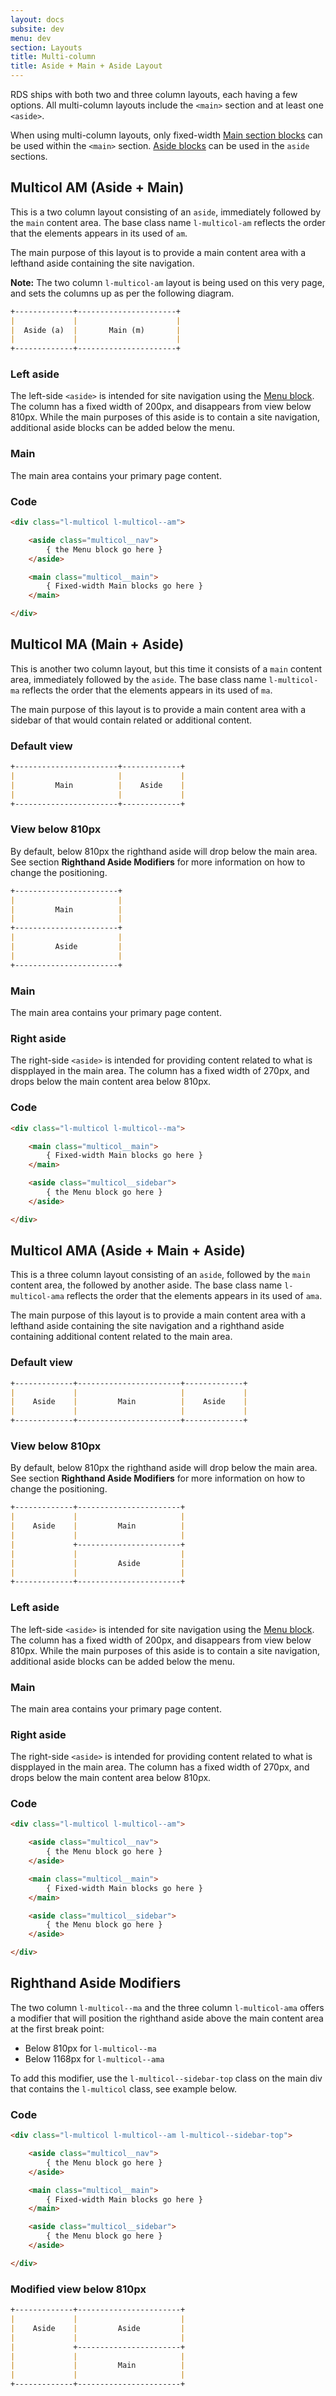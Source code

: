 ```yaml
---
layout: docs
subsite: dev
menu: dev
section: Layouts
title: Multi-column
title: Aside + Main + Aside Layout
---
```


RDS ships with both two and three column layouts, each having a few options. All multi-column layouts include the `<main>` section and at least one `<aside>`.

When using multi-column layouts, only fixed-width [Main section blocks](#) can be used within the `<main>` section. [Aside blocks](#) can be used in the `aside` sections.

## Multicol AM (Aside + Main)

This is a two column layout consisting of an `aside`, immediately followed by the `main` content area. The base class name `l-multicol-am` reflects the order that the elements appears in its used of `am`.

The main purpose of this layout is to provide a main content area with a lefthand aside containing the site navigation.

**Note:** The two column `l-multicol-am` layout is being used on this very page, and sets the columns up as per the following diagram.

```markdown
+-------------+----------------------+
|             |                      |
|  Aside (a)  |       Main (m)       |
|             |                      |
+-------------+----------------------+
```

### Left aside

The left-side `<aside>` is intended for site navigation using the [Menu block](#). The column has a fixed width of 200px, and disappears from view below 810px. While the main purposes of this aside is to contain a site navigation, additional aside blocks can be added below the menu.

### Main

The main area contains your primary page content.

### Code

```html
<div class="l-multicol l-multicol--am">

	<aside class="multicol__nav">
		{ the Menu block go here }
	</aside>

	<main class="multicol__main">
		{ Fixed-width Main blocks go here }
	</main>

</div>
```

## Multicol MA (Main + Aside)

This is another two column layout, but this time it consists of a `main` content area, immediately followed by the `aside`. The base class name `l-multicol-ma` reflects the order that the elements appears in its used of `ma`.

The main purpose of this layout is to provide a main content area with a sidebar of that would contain related or additional content.

### Default view

```markdown
+-----------------------+-------------+
|                       |             |
|         Main          |    Aside    |
|                       |             |
+-----------------------+-------------+
```

### View below 810px

By default, below 810px the righthand aside will drop below the main area. See section **Righthand Aside Modifiers** for more information on how to change the positioning.

```markdown
+-----------------------+
|                       |
|         Main          |
|                       |
+-----------------------+
|                       |
|         Aside         |
|                       |
+-----------------------+
```

### Main

The main area contains your primary page content.

### Right aside

The right-side `<aside>` is intended for providing content related to what is dispplayed in the main area. The column has a fixed width of 270px, and drops below the main content area below 810px.

### Code

```html
<div class="l-multicol l-multicol--ma">

	<main class="multicol__main">
		{ Fixed-width Main blocks go here }
	</main>

	<aside class="multicol__sidebar">
		{ the Menu block go here }
	</aside>

</div>
```

## Multicol AMA (Aside + Main + Aside)

This is a three column layout consisting of an `aside`, followed by the `main` content area, the followed by another aside. The base class name `l-multicol-ama` reflects the order that the elements appears in its used of `ama`.

The main purpose of this layout is to provide a main content area with a lefthand aside containing the site navigation and a righthand aside containing additional content related to the main area.

### Default view

```markdown
+-------------+-----------------------+-------------+
|             |                       |             |
|    Aside    |         Main          |    Aside    |
|             |                       |             |
+-------------+-----------------------+-------------+
```

### View below 810px

By default, below 810px the righthand aside will drop below the main area. See section **Righthand Aside Modifiers** for more information on how to change the positioning.

```markdown
+-------------+-----------------------+
|             |                       |
|    Aside    |         Main          |
|             |                       |
|             +-----------------------+
|             |                       |
|             |         Aside         |
|             |                       |
+-------------+-----------------------+
```

### Left aside

The left-side `<aside>` is intended for site navigation using the [Menu block](#). The column has a fixed width of 200px, and disappears from view below 810px. While the main purposes of this aside is to contain a site navigation, additional aside blocks can be added below the menu.

### Main

The main area contains your primary page content.

### Right aside

The right-side `<aside>` is intended for providing content related to what is dispplayed in the main area. The column has a fixed width of 270px, and drops below the main content area below 810px.

### Code

```html
<div class="l-multicol l-multicol--am">

	<aside class="multicol__nav">
		{ the Menu block go here }
	</aside>

	<main class="multicol__main">
		{ Fixed-width Main blocks go here }
	</main>

	<aside class="multicol__sidebar">
		{ the Menu block go here }
	</aside>

</div>
```

## Righthand Aside Modifiers

The two column `l-multicol--ma` and the three column `l-multicol-ama` offers a modifier that will position the righthand aside above the main content area at the first break point:

- Below 810px for `l-multicol--ma`
- Below 1168px for `l-multicol--ama`

To add this modifier, use the `l-multicol--sidebar-top` class on the main div that contains the `l-multicol` class, see example below.

### Code

```html
<div class="l-multicol l-multicol--am l-multicol--sidebar-top">

	<aside class="multicol__nav">
		{ the Menu block go here }
	</aside>

	<main class="multicol__main">
		{ Fixed-width Main blocks go here }
	</main>

	<aside class="multicol__sidebar">
		{ the Menu block go here }
	</aside>

</div>
```

### Modified view below 810px

```markdown
+-------------+-----------------------+
|             |                       |
|    Aside    |         Aside         |
|             |                       |
|             +-----------------------+
|             |                       |
|             |         Main          |
|             |                       |
+-------------+-----------------------+
```